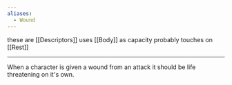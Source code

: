 ```yaml
---
aliases:
  - Wound
---
```


these are [[Descriptors]]
uses [[Body]] as capacity
probably touches on [[Rest]]

---

When a character is given a wound from an attack it should be life threatening on it's own.